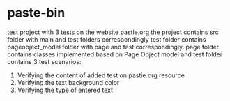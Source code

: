# paste-bin
test project with 3 tests on the website pastie.org
the project contains src folder with main and test folders correspondingly
test folder contains pageobject_model folder with page and test correspondingly. 
page folder contains classes implemented based on Page Object model and test folder contains 3 test scenarios:
1. Verifying the content of added test on pastie.org resource
2. Verifying the text background color
3. Verifying the type of entered text
